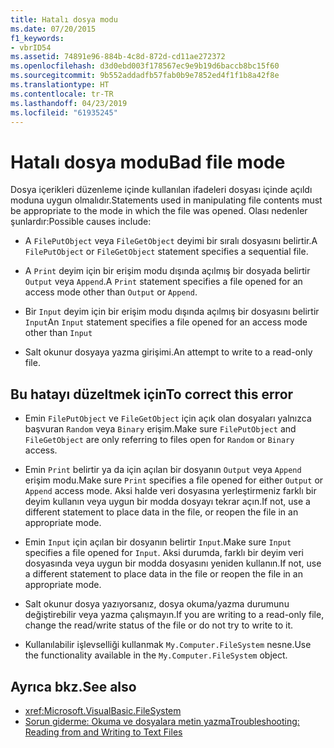 ```yaml
---
title: Hatalı dosya modu
ms.date: 07/20/2015
f1_keywords:
- vbrID54
ms.assetid: 74891e96-884b-4c8d-872d-cd11ae272372
ms.openlocfilehash: d3d0ebd003f178567ec9e9b19d6baccb8bc15f60
ms.sourcegitcommit: 9b552addadfb57fab0b9e7852ed4f1f1b8a42f8e
ms.translationtype: HT
ms.contentlocale: tr-TR
ms.lasthandoff: 04/23/2019
ms.locfileid: "61935245"
---
```

# <a name="bad-file-mode"></a><span data-ttu-id="3885c-102">Hatalı dosya modu</span><span class="sxs-lookup"><span data-stu-id="3885c-102">Bad file mode</span></span>
<span data-ttu-id="3885c-103">Dosya içerikleri düzenleme içinde kullanılan ifadeleri dosyası içinde açıldı moduna uygun olmalıdır.</span><span class="sxs-lookup"><span data-stu-id="3885c-103">Statements used in manipulating file contents must be appropriate to the mode in which the file was opened.</span></span> <span data-ttu-id="3885c-104">Olası nedenler şunlardır:</span><span class="sxs-lookup"><span data-stu-id="3885c-104">Possible causes include:</span></span>  
  
- <span data-ttu-id="3885c-105">A `FilePutObject` veya `FileGetObject` deyimi bir sıralı dosyasını belirtir.</span><span class="sxs-lookup"><span data-stu-id="3885c-105">A `FilePutObject` or `FileGetObject` statement specifies a sequential file.</span></span>  
  
- <span data-ttu-id="3885c-106">A `Print` deyim için bir erişim modu dışında açılmış bir dosyada belirtir `Output` veya `Append`.</span><span class="sxs-lookup"><span data-stu-id="3885c-106">A `Print` statement specifies a file opened for an access mode other than `Output` or `Append`.</span></span>  
  
- <span data-ttu-id="3885c-107">Bir `Input` deyim için bir erişim modu dışında açılmış bir dosyasını belirtir `Input`</span><span class="sxs-lookup"><span data-stu-id="3885c-107">An `Input` statement specifies a file opened for an access mode other than `Input`</span></span>  
  
- <span data-ttu-id="3885c-108">Salt okunur dosyaya yazma girişimi.</span><span class="sxs-lookup"><span data-stu-id="3885c-108">An attempt to write to a read-only file.</span></span>  
  
## <a name="to-correct-this-error"></a><span data-ttu-id="3885c-109">Bu hatayı düzeltmek için</span><span class="sxs-lookup"><span data-stu-id="3885c-109">To correct this error</span></span>  
  
- <span data-ttu-id="3885c-110">Emin `FilePutObject` ve `FileGetObject` için açık olan dosyaları yalnızca başvuran `Random` veya `Binary` erişim.</span><span class="sxs-lookup"><span data-stu-id="3885c-110">Make sure `FilePutObject` and `FileGetObject` are only referring to files open for `Random` or `Binary` access.</span></span>  
  
- <span data-ttu-id="3885c-111">Emin `Print` belirtir ya da için açılan bir dosyanın `Output` veya `Append` erişim modu.</span><span class="sxs-lookup"><span data-stu-id="3885c-111">Make sure `Print` specifies a file opened for either `Output` or `Append` access mode.</span></span> <span data-ttu-id="3885c-112">Aksi halde veri dosyasına yerleştirmeniz farklı bir deyim kullanın veya uygun bir modda dosyayı tekrar açın.</span><span class="sxs-lookup"><span data-stu-id="3885c-112">If not, use a different statement to place data in the file, or reopen the file in an appropriate mode.</span></span>  
  
- <span data-ttu-id="3885c-113">Emin `Input` için açılan bir dosyanın belirtir `Input`.</span><span class="sxs-lookup"><span data-stu-id="3885c-113">Make sure `Input` specifies a file opened for `Input`.</span></span> <span data-ttu-id="3885c-114">Aksi durumda, farklı bir deyim veri dosyasında veya uygun bir modda dosyasını yeniden kullanın.</span><span class="sxs-lookup"><span data-stu-id="3885c-114">If not, use a different statement to place data in the file or reopen the file in an appropriate mode.</span></span>  
  
- <span data-ttu-id="3885c-115">Salt okunur dosya yazıyorsanız, dosya okuma/yazma durumunu değiştirebilir veya yazma çalışmayın.</span><span class="sxs-lookup"><span data-stu-id="3885c-115">If you are writing to a read-only file, change the read/write status of the file or do not try to write to it.</span></span>  
  
- <span data-ttu-id="3885c-116">Kullanılabilir işlevselliği kullanmak `My.Computer.FileSystem` nesne.</span><span class="sxs-lookup"><span data-stu-id="3885c-116">Use the functionality available in the `My.Computer.FileSystem` object.</span></span>  
  
## <a name="see-also"></a><span data-ttu-id="3885c-117">Ayrıca bkz.</span><span class="sxs-lookup"><span data-stu-id="3885c-117">See also</span></span>

- <xref:Microsoft.VisualBasic.FileSystem>
- [<span data-ttu-id="3885c-118">Sorun giderme: Okuma ve dosyalara metin yazma</span><span class="sxs-lookup"><span data-stu-id="3885c-118">Troubleshooting: Reading from and Writing to Text Files</span></span>](../../../visual-basic/developing-apps/programming/drives-directories-files/troubleshooting-reading-from-and-writing-to-text-files.md)

